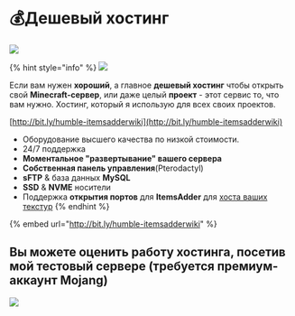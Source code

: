 # 💰Дешевый хостинг

![](.gitbook/assets/mmica0s.gif)

{% hint style="info" %}
![](.gitbook/assets/immagine%20%2826%29.png)

Если вам нужен **хороший**, а главное **дешевый хостинг** чтобы открыть свой **Minecraft-сервер**, или даже целый **проект** - этот сервис то, что вам нужно.  Хостинг, который я использую для всех своих проектов.

[http://bit.ly/humble-itemsadderwiki](http://bit.ly/humble-itemsadderwiki)

* Оборудование высшего качества по низкой стоимости.
* 24/7 поддержка
* **Моментальное "развертывание" вашего сервера**
* **Собственная панель управления**\(Pterodactyl\)
* **sFTP** & база данных **MySQL** 
* **SSD** & **NVME** носители
* Поддержка **открытия портов** для **ItemsAdder** для [хоста ваших текстур](plugin-usage/resourcepack-hosting/resourcepack-self-hosting.md)
{% endhint %}

{% embed url="http://bit.ly/humble-itemsadderwiki" %}

## Вы можете оценить работу хостинга, посетив мой тестовый сервере (требуется премиум-аккаунт Mojang)

![](.gitbook/assets/immagine%20%2823%29.png)



